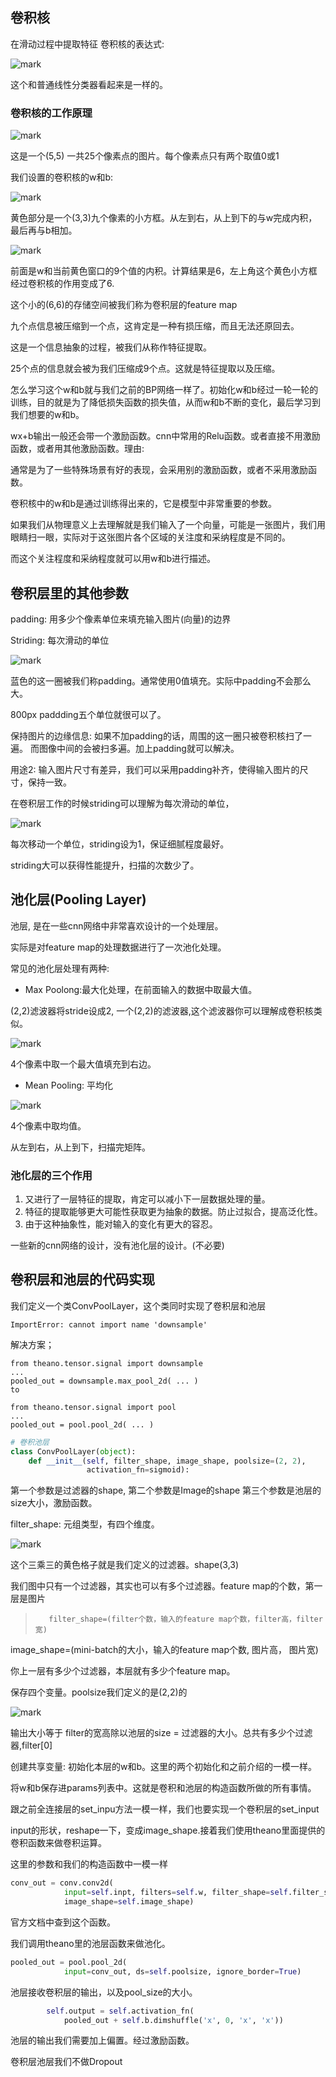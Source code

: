 ## 卷积核

在滑动过程中提取特征 卷积核的表达式:

![mark](http://myphoto.mtianyan.cn/blog/180404/5b2d1IkH76.png?imageslim)

这个和普通线性分类器看起来是一样的。

### 卷积核的工作原理

![mark](http://myphoto.mtianyan.cn/blog/180404/AkjA297K39.png?imageslim)

这是一个(5,5) 一共25个像素点的图片。每个像素点只有两个取值0或1

我们设置的卷积核的w和b:

![mark](http://myphoto.mtianyan.cn/blog/180404/bCC3eLgjJH.png?imageslim)

黄色部分是一个(3,3)九个像素的小方框。从左到右，从上到下的与w完成内积，
最后再与b相加。

![mark](http://myphoto.mtianyan.cn/blog/180404/hEA1cdCCbC.png?imageslim)

前面是w和当前黄色窗口的9个值的内积。计算结果是6，左上角这个黄色小方框经过卷积核的作用变成了6.

这个小的(6,6)的存储空间被我们称为卷积层的feature map

九个点信息被压缩到一个点，这肯定是一种有损压缩，而且无法还原回去。

这是一个信息抽象的过程，被我们从称作特征提取。

25个点的信息就会被为我们压缩成9个点。这就是特征提取以及压缩。

怎么学习这个w和b就与我们之前的BP网络一样了。初始化w和b经过一轮一轮的训练，目的就是为了降低损失函数的损失值，从而w和b不断的变化，最后学习到我们想要的w和b。

wx+b输出一般还会带一个激励函数。cnn中常用的Relu函数。或者直接不用激励函数，或者用其他激励函数。理由:

通常是为了一些特殊场景有好的表现，会采用别的激励函数，或者不采用激励函数。

卷积核中的w和b是通过训练得出来的，它是模型中非常重要的参数。

如果我们从物理意义上去理解就是我们输入了一个向量，可能是一张图片，我们用眼睛扫一眼，实际对于这张图片各个区域的关注度和采纳程度是不同的。

而这个关注程度和采纳程度就可以用w和b进行描述。

## 卷积层里的其他参数

padding: 用多少个像素单位来填充输入图片(向量)的边界

Striding: 每次滑动的单位

![mark](http://myphoto.mtianyan.cn/blog/180404/1KK0c55f03.png?imageslim)

蓝色的这一圈被我们称padding。通常使用0值填充。实际中padding不会那么大。

800px paddding五个单位就很可以了。

保持图片的边缘信息: 如果不加padding的话，周围的这一圈只被卷积核扫了一遍。
而图像中间的会被扫多遍。加上padding就可以解决。


用途2: 输入图片尺寸有差异，我们可以采用padding补齐，使得输入图片的尺寸，保持一致。

在卷积层工作的时候striding可以理解为每次滑动的单位，

![mark](http://myphoto.mtianyan.cn/blog/180404/l8mIDIAfJJ.png?imageslim)

每次移动一个单位，striding设为1，保证细腻程度最好。

striding大可以获得性能提升，扫描的次数少了。

## 池化层(Pooling Layer)

池层, 是在一些cnn网络中非常喜欢设计的一个处理层。

实际是对feature map的处理数据进行了一次池化处理。

常见的池化层处理有两种:

- Max Poolong:最大化处理，在前面输入的数据中取最大值。

(2,2)滤波器将stride设成2, 一个(2,2)的滤波器,这个滤波器你可以理解成卷积核类似。

![mark](http://myphoto.mtianyan.cn/blog/180404/eaJ5kg3ekG.png?imageslim)

4个像素中取一个最大值填充到右边。

- Mean Pooling: 平均化

![mark](http://myphoto.mtianyan.cn/blog/180404/HD99hI5Jaf.png?imageslim)

4个像素中取均值。

从左到右，从上到下，扫描完矩阵。

### 池化层的三个作用

1. 又进行了一层特征的提取，肯定可以减小下一层数据处理的量。
2. 特征的提取能够更大可能性获取更为抽象的数据。防止过拟合，提高泛化性。
3. 由于这种抽象性，能对输入的变化有更大的容忍。

一些新的cnn网络的设计，没有池化层的设计。(不必要)

## 卷积层和池层的代码实现

我们定义一个类ConvPoolLayer，这个类同时实现了卷积层和池层

```
ImportError: cannot import name 'downsample'
```

解决方案；

```
from theano.tensor.signal import downsample
...
pooled_out = downsample.max_pool_2d( ... )
to

from theano.tensor.signal import pool
...
pooled_out = pool.pool_2d( ... )
```

```python
# 卷积池层
class ConvPoolLayer(object):
    def __init__(self, filter_shape, image_shape, poolsize=(2, 2),
                 activation_fn=sigmoid):
```

第一个参数是过滤器的shape, 第二个参数是Image的shape 第三个参数是池层的size大小，激励函数。

filter_shape: 元组类型，有四个维度。

![mark](http://myphoto.mtianyan.cn/blog/180404/693d576LAc.png?imageslim)

这个三乘三的黄色格子就是我们定义的过滤器。shape(3,3)

我们图中只有一个过滤器，其实也可以有多个过滤器。feature map的个数，第一层是图片

>        filter_shape=(filter个数，输入的feature map个数，filter高，filter宽)


image_shape=(mini-batch的大小，输入的feature map个数, 图片高， 图片宽)

你上一层有多少个过滤器，本层就有多少个feature map。

保存四个变量。poolsize我们定义的是(2,2)的

![mark](http://myphoto.mtianyan.cn/blog/180404/DF245779B4.png?imageslim)

输出大小等于 filter的宽高除以池层的size = 过滤器的大小。总共有多少个过滤器,filter[0]

创建共享变量: 初始化本层的w和b。这里的两个初始化和之前介绍的一模一样。

将w和b保存进params列表中。这就是卷积和池层的构造函数所做的所有事情。

跟之前全连接层的set_inpu方法一模一样，我们也要实现一个卷积层的set_input

input的形状，reshape一下，变成image_shape.接着我们使用theano里面提供的卷积函数来做卷积运算。

这里的参数和我们的构造函数中一模一样

```python
conv_out = conv.conv2d(
            input=self.inpt, filters=self.w, filter_shape=self.filter_shape,
            image_shape=self.image_shape)
```

官方文档中查到这个函数。

我们调用theano里的池层函数来做池化。

```python
pooled_out = pool.pool_2d(
            input=conv_out, ds=self.poolsize, ignore_border=True)
```

池层接收卷积层的输出，以及pool_size的大小。

```python
        self.output = self.activation_fn(
            pooled_out + self.b.dimshuffle('x', 0, 'x', 'x'))
```

池层的输出我们需要加上偏置。经过激励函数。

卷积层池层我们不做Dropout

